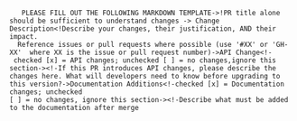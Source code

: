 
       PLEASE FILL OUT THE FOLLOWING MARKDOWN TEMPLATE->!PR title alone should be sufficient to understand changes -> Change Description<!Describe your changes, their justification, AND their impact.
      Reference issues or pull requests where possible (use '#XX' or 'GH-XX'  where XX is the issue or pull request number)->API Change<!-
     checked [x] = API changes; unchecked [ ] = no changes,ignore this section-><!-If this PR introduces API changes, please describe the changes here. What will developers need to know before upgrading to this version?->Documentation Additions<!-checked [x] = Documentation changes; unchecked
    [ ] = no changes, ignore this section-><!-Describe what must be added   to the documentation after merge
